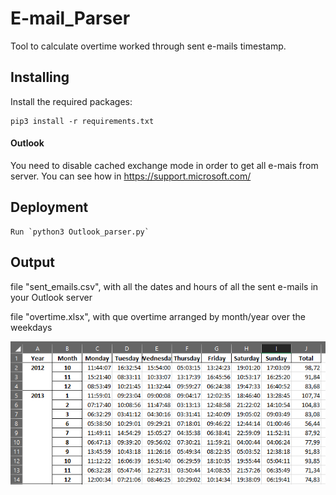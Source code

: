 # E-mail_Parser
Tool to calculate overtime worked through sent e-mails timestamp. 

## Installing
Install the required packages:

```
pip3 install -r requirements.txt
```
#### Outlook
You need to disable cached exchange mode in order to get all e-mais from server. You can see how in https://support.microsoft.com/

## Deployment

```
Run `python3 Outlook_parser.py`
```

## Output

file "sent_emails.csv", with all the dates and hours of all the sent e-mails in your Outlook server

file "overtime.xlsx", with que overtime arranged by month/year over the weekdays

![image](Preview.png)
